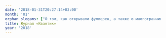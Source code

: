 ```yaml
---
date: '2018-01-31T20:27:14+03:00'
month: '01'
orphan_slogans: ["О том, как открывали фуллерен, а также о многогранниках, составленных из пятиугольников и шестиугольников.", "Фокусы с шахматными фигурами и зеркалами.", "О том, как Бусенька нечестно решила задачку о переправе эльфов и гномов.", "Разрезание ёлочки с почтовой марки на четыре части, из которых складывается квадрат.", "О том, как образовались странные ледяные перила у одного московского моста.", "Несколько задачек, которые решаются раскраской.", "Определите по монетам, в чём состояла реформа С. Ю. Витте.", "Избранные задачи турнира им. Ломоносова.", "Поздравляем победителей конкурса по русскому языку и конкурса «Арабские Монеты»! Задачи нового тура по русскому языку!", "Задача о положительности веса текста.",]
title: Журнал «Квантик»
year: '2018'
---
```

